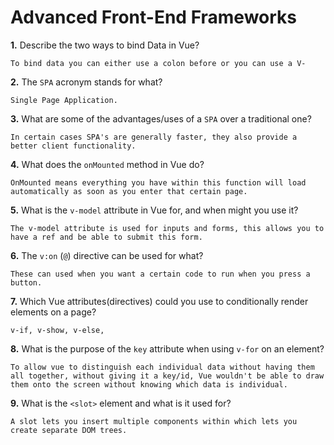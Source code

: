 # Advanced Front-End Frameworks


**1.** Describe the two ways to bind Data in Vue?
<!-- enter you answer in the space below -->
```
To bind data you can either use a colon before or you can use a V-

```
**2.** The `SPA` acronym stands for what?
<!-- enter you answer in the space below -->
```
Single Page Application.
```
**3.** What are some of the advantages/uses of a `SPA` over a traditional one?
<!-- enter you answer in the space below -->
```
In certain cases SPA's are generally faster, they also provide a better client functionality. 
```
**4.** What does the `onMounted` method in Vue do?
<!-- enter you answer in the space below -->
```
OnMounted means everything you have within this function will load automatically as soon as you enter that certain page. 
```
**5.** What is the `v-model` attribute in Vue for, and when might you use it?
<!-- enter you answer in the space below -->
```
The v-model attribute is used for inputs and forms, this allows you to have a ref and be able to submit this form. 

```
**6.** The `v:on` (`@`) directive can be used for what?
<!-- enter you answer in the space below -->
```
These can used when you want a certain code to run when you press a button.
```
**7.** Which Vue attributes(directives) could you use to conditionally render elements on a page?
<!-- enter you answer in the space below -->
```
v-if, v-show, v-else,
```
**8.** What is the purpose of the `key` attribute when using `v-for` on an element?
<!-- enter you answer in the space below -->
```
To allow vue to distinguish each individual data without having them all together, without giving it a key/id, Vue wouldn't be able to draw them onto the screen without knowing which data is individual. 
```
**9.** What is the `<slot>` element and what is it used for?
<!-- enter you answer in the space below -->
```
A slot lets you insert multiple components within which lets you create separate DOM trees.
```